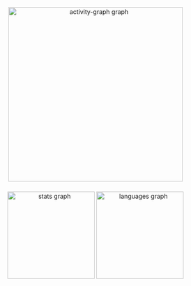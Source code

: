 <div align="center">
  <img src="https://github-readme-activity-graph.vercel.app/graph?username=0xkhaosoccured&radius=16&theme=github-dark&area=true&order=5" height="400" alt="activity-graph graph"  />
</div>

###

<div align="center">
  <img src="https://github-readme-stats.vercel.app/api?username=0xkhaosoccured&hide_title=false&hide_rank=false&show_icons=true&include_all_commits=true&count_private=true&disable_animations=false&theme=github_dark&locale=en&hide_border=false&order=1" height="200" alt="stats graph"  />
  <img src="https://github-readme-stats.vercel.app/api/top-langs?username=0xkhaosoccured&locale=en&hide_title=false&layout=compact&card_width=320&langs_count=2&theme=github_dark&hide_border=false&order=2" height="200" alt="languages graph"  />
</div>

###
